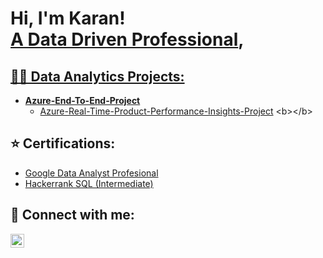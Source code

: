 <h1>Hi, I'm Karan! <br/><a href="https://github.com/Karansavla786">A Data Driven Professional</a>, <a href="https://www.linkedin.com/in/karansavla99/"></h1>

<h2>👨‍💻 Data Analytics Projects:</h2>

- <b>Azure-End-To-End-Project</b>
  - [Azure-Real-Time-Product-Performance-Insights-Project](https://github.com/joshmadakor1/4chan-Image-Analysis-Middleware-C964](https://github.com/Karansavla786/Azure-Real-Time-Product-Performance-Insights-Project?tab=readme-ov-file#azure-real-time-product-performance-insights-project)) <b></b>

<h2>⭐️ Certifications:</h2>

- [Google Data Analyst Profesional](https://www.credly.com/badges/dc00fa02-b3d6-4023-afd3-4052a103f6b6?source=linked_in_profile)
- [Hackerrank SQL (Intermediate)](https://www.hackerrank.com/certificates/145c5758e719)

<h2> 🤳 Connect with me:</h2>


[<img align="left" alt="Karan Savla | LinkedIn" width="22px" src="https://cdn.jsdelivr.net/npm/simple-icons@v3/icons/linkedin.svg" />][linkedin]

[linkedin]: https://www.linkedin.com/in/karansavla99/

